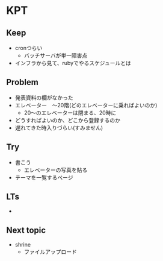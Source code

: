 # KPT

## Keep

- cronつらい
  - バッチサーバが単一障害点
- インフラから見て、rubyでやるスケジュールとは

## Problem

- 発表資料の欄がなかった
- エレベーター　〜20階(どのエレベーターに乗ればよいのか)
  - 20〜のエレベーターは閉まる、20時に
- どうすればよいのか、どこから登録するのか
- 遅れてきた時入りづらい(すみません)

## Try

- 書こう
  - エレベーターの写真を貼る
- テーマを一覧するページ

## LTs

- 

## Next topic

- shrine
  - ファイルアップロード
